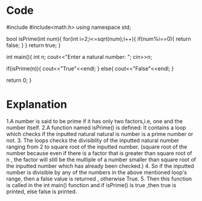 # Code
#include<iostream>
#include<math.h>
using namespace std;

bool isPrime(int num){
for(int i=2;i<=sqrt(num);i++){
    if(num%i==0){
        return  false;
    }
}
return true;
}

int main(){
    int n;
    cout<<"Enter a natural number: ";
    cin>>n;

if(isPrime(n)){
    cout<<"True"<<endl;
} else{
    cout<<"False"<<endl;
}

return 0;
}


# Explanation
1.A number is said to be prime if it has only two factors,i.e, one and the number itself.
2.A function named isPrime() is defined:
 It contains a loop which checks if the inputted  natural natural is number is a prime number or not.
3. The loops checks the divisiblity of the inputted natural number ranging from 2 to square root of the inputted number.
  (square root of the number because even if  there is a factor that is greater than square root of n , the factor will still be the multiple of a number smaller than square root of the inputted number which has already been checked.)
4. So if the inputted number is divisible by any of the numbers in the above mentioned loop's range, then a false value is returned , otherwise True.
5. Then this function is called in the int main() function and if isPrime() is true ,then true is printed, else false is printed.


